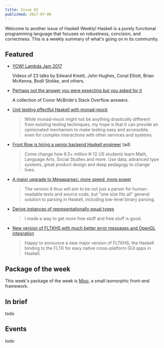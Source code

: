 ```yaml
---
title: Issue 62
published: 2017-07-06
---
```


Welcome to another issue of Haskell Weekly!
Haskell is a purely functional programming language that focuses on robustness, concision, and correctness.
This is a weekly summary of what's going on in its community.

## Featured

-   [YOW! Lambda Jam 2017](https://www.youtube.com/playlist?list=PLIpl4GKFQR6dqCNb2J0eQFR21Lwnk4I86)

    Videos of 23 talks by Edward Kmett, John Hughes, Conal Elliott, Brian McKenna, Bodil Stokke, and others.

-   [Perhaps not the answer you were expecting but you asked for it](https://personal.cis.strath.ac.uk/conor.mcbride/so-pigworker.pdf)

    A collection of Conor McBride's Stack Overflow answers.

-   [Unit testing effectful Haskell with monad-mock](https://lexi-lambda.github.io/blog/2017/06/29/unit-testing-effectful-haskell-with-monad-mock/)

    > While monad-mock might not be anything drastically different from existing testing techniques, my hope is that it can provide an opinionated mechanism to make testing easy and accessible, even for complex interactions with other services and systems.

-   [Front Row is hiring a senior backend Haskell engineer](https://frontrow.workable.com/j/463B843754) (ad)

    > Come change how 6.5+ million K-12 US students learn Math, Language Arts, Social Studies and more. Use data, advanced type systems, great product design and deep pedagogy to change lives.

-   [A major upgrade to Megaparsec: more speed, more power](https://markkarpov.com/post/megaparsec-more-speed-more-power.html)

    > The version 6 thus will aim to be not just a parser for human-readable texts and source code, but "one size fits all" general solution to parsing in Haskell, including low-level binary parsing.

-   [Derive instances of representationally equal types](https://gist.github.com/Icelandjack/d258b88a0e0b3be2c0b3711fdd833045/fe806ce795006be545833742dd1bdcdc31738ca5)

    > I made a way to get more free stuff and free stuff is good.

-   [New version of FLTKHS with much better error messages and OpenGL integration](https://np.reddit.com/r/haskell/comments/6l85uj/announcement_new_version_of_fltkhs_with_much/)

    > Happy to announce a new major version of FLTKHS, the Haskell binding to the FLTK for easy native cross-platform GUI apps in Haskell.

## Package of the week

This week's package of the week is [Miso](https://hackage.haskell.org/package/miso-0.1.2.0),
a small isomorphic front-end framework.

## In brief

todo

## Events

todo

